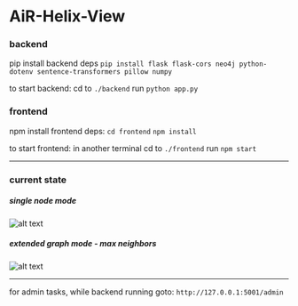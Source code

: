 # AiR-Helix-View


### backend

pip install backend deps
```pip install flask flask-cors neo4j python-dotenv sentence-transformers pillow numpy```

to start backend:
cd to ```./backend```
run ```python app.py```


### frontend

npm install frontend deps:
```cd frontend```
```npm install```

to start frontend:
in another terminal
cd to ```./frontend```
run ```npm start```

---

### current state

##### single node mode
![alt text](image-6.png)

##### extended graph mode - max neighbors
![alt text](image-5.png)


---

for admin tasks, while backend running goto:
```http://127.0.0.1:5001/admin```
